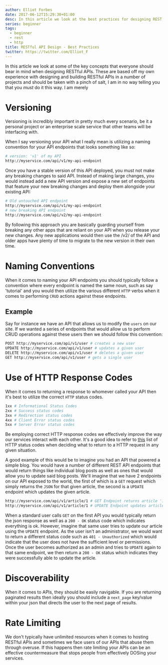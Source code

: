 ```yaml
---
author: Elliot Forbes
date: 2017-06-12T15:29:30+01:00
desc: In this article we look at the best practices for designing REST APIs
series: beginner
tags:
  - beginner
  - rest
  - http
title: RESTful API Design - Best Practices
twitter: https://twitter.com/Elliot_F
---
```


In this article we look at some of the key concepts that everyone should bear in
mind when designing RESTful APIs. These are based off my own experience with
designing and building RESTful APIs in a number of projects and should be taken
with a pinch of salt, I am in no way telling you that you _must_ do it this way.
I am merely

# Versioning

Versioning is incredibly important in pretty much every scenario, be it a
personal project or an enterprise scale service that other teams will be
interfacing with.

When I say versioning your API what I really mean is utilizing a naming
convention for your API endpoints that looks something like so:

```bash
# version: 'v1' of my API
http://myservice.com/api/v1/my-api-endpoint
```

Once you have a stable version of this API deployed, you must not make any
breaking changes to said API. Instead of making large changes, you would instead
add a new API version and expose a new set of endpoints that feature your new
breaking changes and deploy them alongside your existing API:

```bash
# Old untouched API endpoint
http://myservice.com/api/v1/my-api-endpoint
# new breaking API endpoint
http://myservice.com/api/v2/my-api-endpoint
```

By following this approach you are basically guarding yourself from breaking any
other apps that are reliant on your API when you release your new changes. Any
new applications would then use the /v2/ of the API and older apps have plenty
of time to migrate to the new version in their own time.

# Naming Conventions

When it comes to naming your API endpoints you should typically follow a
convention where every endpoint is named the same noun, such as say 'tutorial'
and you would then utilize the various different `HTTP` verbs when it comes to
performing `CRUD` actions against these endpoints.

## Example

Say for instance we have an API that allows us to modify the `users` on our
site. If we wanted a series of endpoints that would allow us to perform CRUD
operations against these users then we should follow this convention:

```bash
POST http://myservice.com/api/v1/user # creates a new user
UPDATE http://myservice.com/api/v1/user # updates a given user
DELETE http://myservice.com/api/v1/user # deletes a given user
GET http://myservice.com/api/v1/user # gets a single user
```

# Use of HTTP Response Codes

When it comes to returning a response to whomever called your API then it's best
to utilize the correct `HTTP` status codes.

```bash
1xx # Informational Status Codes
2xx # Success status codes
3xx # Redirection status codes
4xx # Client Error status codes
5xx # Server Error status codes
```

Be employing correct HTTP response codes we effectively improve the way our
services interact with each other. It's a good idea to refer to
[this](https://en.wikipedia.org/wiki/List_of_HTTP_status_codes) list of HTTP
status codes when deciding what to return to a HTTP request in any given
situation.

A good example of this would be to imagine you had an API that powered a simple
blog. You would have a number of different REST API endpoints that would return
things like individual blog posts as well as ones that would allow you to update
said blog posts. We'll imagine that we have 2 endpoints on our API exposed to
the world, the first of which is a `GET` request which simply returns the `JSON`
for that given article, the second is a `UPDATE` endpoint which updates the
given article.

```bash
http://myservice.com/api/v1/article/1 # GET Endpoint returns article '1'
http://myservice.com/api/v1/article/1 # UPDATE Endpoint updates article '1'
```

When a standard user calls `GET` on the first API you would typically return the
json response as well as a `200 - OK` status code which indicates everything is
ok. However, imagine that same user tries to update our article using the
`UPDATE` endpoint. As the user isn't an administrator, we would want to return a
different status code such as `401 - Unauthorized` which would indicate that the
user does not have the sufficient level or permissions. Once the user becomes
authorized as an admin and tries to `UPDATE` again to that same endpoint, we
then return a `200 - OK` status which indicates they were successfully able to
update the article.

# Discoverability

When it comes to APIs, they should be easily navigable. If you are returning
paginated results then ideally you should include a `next_page` key/value within
your json that directs the user to the next page of results.

# Rate Limiting

We don't typically have unlimited resources when it comes to hosting RESTful
APIs and sometimes we face users of our APIs that abuse them through overuse. If
this happens then rate limiting your APIs can be an effective countermeasure
that stops people from effectively DOSing your services.
